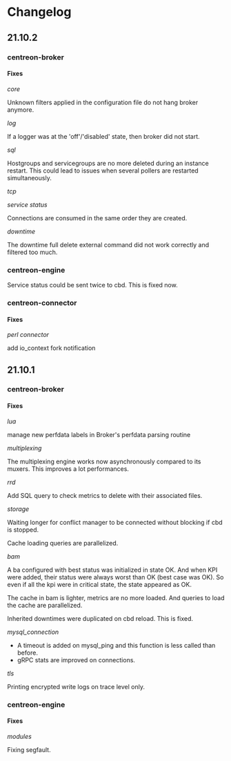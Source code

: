# Changelog

## 21.10.2

### centreon-broker

#### Fixes

*core*

Unknown filters applied in the configuration file do not hang broker anymore.

*log*

If a logger was at the 'off'/'disabled' state, then broker did not start.

*sql*

Hostgroups and servicegroups are no more deleted during an instance restart.
This could lead to issues when several pollers are restarted simultaneously.

*tcp*

*service status*

Connections are consumed in the same order they are created.

*downtime*

The downtime full delete external command did not work correctly and filtered
too much.

### centreon-engine

Service status could be sent twice to cbd. This is fixed now.

### centreon-connector

#### Fixes
*perl connector*

add io_context fork notification

## 21.10.1

### centreon-broker

#### Fixes

*lua*

manage new perfdata labels in Broker's perfdata parsing routine

*multiplexing*

The multiplexing engine works now asynchronously compared to its muxers. This
improves a lot performances.

*rrd*

Add SQL query to check metrics to delete with their associated files.

*storage*

Waiting longer for conflict manager to be connected without blocking if cbd
is stopped.

Cache loading queries are parallelized.

*bam*

A ba configured with best status was initialized in state OK. And when KPI were
added, their status were always worst than OK (best case was OK). So even if all
the kpi were in critical state, the state appeared as OK.

The cache in bam is lighter, metrics are no
more loaded. And queries to load the cache are parallelized.

Inherited downtimes were duplicated on cbd reload. This is fixed.

*mysql_connection*

* A timeout is added on mysql\_ping and this function is less called than
  before.
* gRPC stats are improved on connections.

*tls*

Printing encrypted write logs on trace level only.

### centreon-engine

#### Fixes

*modules*

Fixing segfault.
